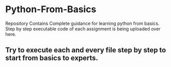 # Python-From-Basics
Repository Contains Complete guidance for learning python from basics. Step by step executable code of each assignment is being uploaded over here.


## Try to execute each and every file step by step to start from basics to experts.

